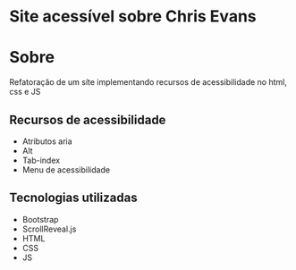# Site acessível sobre Chris Evans
# Sobre
Refatoração de um síte implementando recursos de acessibilidade no html, css e JS
## Recursos de acessibilidade
- Atributos aria
- Alt
- Tab-index
- Menu de acessibilidade
## Tecnologias utilizadas
- Bootstrap
- ScrollReveal.js
- HTML
- CSS
- JS